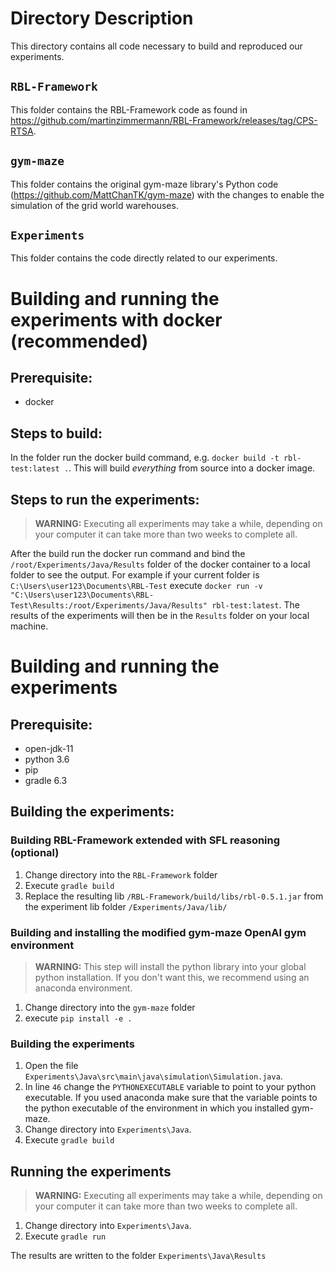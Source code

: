 # Directory Description
This directory contains all code necessary to build and reproduced our experiments.

## `RBL-Framework`
This folder contains the RBL-Framework code as found in https://github.com/martinzimmermann/RBL-Framework/releases/tag/CPS-RTSA.

## `gym-maze`
This folder contains the original gym-maze library's Python code (https://github.com/MattChanTK/gym-maze) with the changes to enable the simulation of the grid world warehouses.

## `Experiments`
This folder contains the code directly related to our experiments.

# Building and running the experiments with docker (recommended)
## Prerequisite:
* docker
## Steps to build:
In the folder run the docker build command, e.g. `docker build -t rbl-test:latest .`.
This will build *everything* from source into a docker image.

## Steps to run the experiments:

> **WARNING:** Executing all experiments may take a while, depending on your computer it can take more than two weeks to complete all.

After the build run the docker run command and bind the `/root/Experiments/Java/Results` folder of the docker container to a local folder to see the output. For example if your current folder is `C:\Users\user123\Documents\RBL-Test` execute `docker run -v "C:\Users\user123\Documents\RBL-Test\Results:/root/Experiments/Java/Results" rbl-test:latest`. The results of the experiments will then be in the `Results` folder on your local machine. 

# Building and running the experiments
## Prerequisite:
* open-jdk-11
* python 3.6
* pip
* gradle 6.3

## Building the experiments:
### Building RBL-Framework extended with SFL reasoning (optional)
1. Change directory into the `RBL-Framework` folder
2. Execute `gradle build`
3. Replace the resulting lib `/RBL-Framework/build/libs/rbl-0.5.1.jar` from the experiment lib folder `/Experiments/Java/lib/`

### Building and installing the modified gym-maze OpenAI gym environment

> **WARNING:** This step will install the python library into your global python installation. If you don't want this, we recommend using an anaconda environment.

1. Change directory into the `gym-maze` folder
2. execute `pip install -e .`

### Building the experiments
1. Open the file `Experiments\Java\src\main\java\simulation\Simulation.java`.
2. In line `46` change the `PYTHONEXECUTABLE` variable to point to your python executable. If you used anaconda make sure that the variable points to the python executable of the environment in which you installed gym-maze.
3. Change directory into `Experiments\Java`.
4. Execute `gradle build`

## Running the experiments
> **WARNING:** Executing all experiments may take a while, depending on your computer it can take more than two weeks to complete all.

1. Change directory into `Experiments\Java`.
2. Execute `gradle run`

The results are written to the folder `Experiments\Java\Results`
